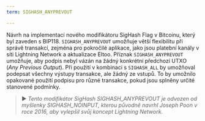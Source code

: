 ```yaml
---
term: SIGHASH_ANYPREVOUT

---
```

Návrh na implementaci nového modifikátoru SigHash Flag v Bitcoinu, který byl zaveden s BIP118. `SIGHASH_ANYPREVOUT` umožňuje větší flexibilitu při správě transakcí, zejména pro pokročilé aplikace, jako jsou platební kanály v síti Lightning Network a aktualizace Eltoo. Příznak `SIGHASH_ANYPREVOUT` umožňuje, aby podpis nebyl vázán na žádný konkrétní předchozí UTXO (*Any Previous Output*). Při použití v kombinaci s `SIGHASH_ALL` by umožňoval podepsat všechny výstupy transakce, ale žádný ze vstupů. To by umožnilo opakované použití podpisu pro různé transakce, pokud jsou splněny určité stanovené podmínky.

> ► *Tento modifikátor SigHash SIGHASH_ANYPREVOUT je odvozen od myšlenky SIGHASH_NOINPUT, kterou původně navrhl Joseph Poon v roce 2016, aby vylepšil svůj koncept Lightning Network.*